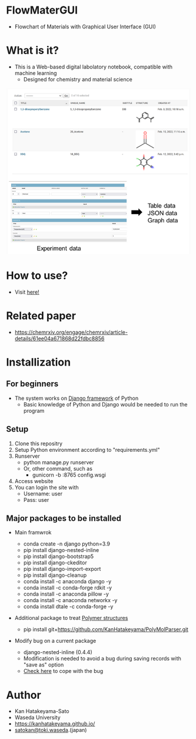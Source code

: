 # FlowMaterGUI
- Flowchart of Materials with Graphical User Interface (GUI)

# What is it?
- This is a Web-based digital labolatory notebook, compatible with machine learning
    -   Designed for chemistry and material science

![about](pics/about.PNG)

# How to use?
- Visit [here!](https://kanhatakeyama.github.io/expmanager_document/)

# Related paper
- https://chemrxiv.org/engage/chemrxiv/article-details/61ee04a671868d22fdbc8856

# Installization
## For beginners
- The system works on [Django framework](https://docs.djangoproject.com) of Python
    - Basic knowledge of Python and Django would be needed to run the program

## Setup
1. Clone this repositry
2. Setup Python environment according to "requirements.yml"
3. Runserver
    - python manage.py runserver
    - Or, other command, such as 
        - gunicorn -b :8765 config.wsgi
4. Access website
5. You can login the site with
    - Username: user
    - Pass: user

## Major packages to be installed
- Main framwrok
    - conda create -n django python=3.9
    - pip install django-nested-inline
    - pip install django-bootstrap5
    - pip install django-ckeditor
    - pip install django-import-export
    - pip install django-cleanup
    - conda install -c anaconda django -y
    - conda install -c conda-forge rdkit -y
    - conda install -c anaconda pillow -y
    - conda install -c anaconda networkx -y
    - conda install dtale -c conda-forge -y
- Additional package to treat [Polymer structures](https://github.com/KanHatakeyama/PolyMolParser)
    - pip install git+https://github.com/KanHatakeyama/PolyMolParser.git


- Modify bug on a current package
    - django-nested-inline (0.4.4)
    - Modification is needed to avoid a bug during saving records with "save as" option
    - [Check here](https://github.com/s-block/django-nested-inline/issues/139) to cope with the bug

# Author
- Kan Hatakeyama-Sato
- Waseda University
- https://kanhatakeyama.github.io/
- satokan@toki.waseda.(japan)